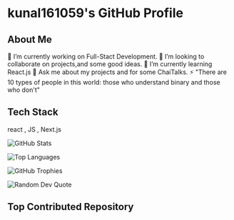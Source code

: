 # kunal161059's GitHub Profile

## About Me
🔭 I’m currently working on Full-Stact Development.
👯 I’m looking to collaborate on projects,and some good ideas.
🌱 I’m currently learning React.js
💬 Ask me about my projects and for some ChaiTalks.
⚡ "There are 10 types of people in this world: those who understand binary and those who don't"

## Tech Stack
react , JS , Next.js

![GitHub Stats](https://github-readme-stats.vercel.app/api?username=kunal161059&show_icons=true)

![Top Languages](https://github-readme-stats.vercel.app/api/top-langs/?username=kunal161059&layout=compact)

![GitHub Trophies](https://github-profile-trophy.vercel.app/?username=kunal161059)

![Random Dev Quote](https://quotes-github-readme.vercel.app/api)

## Top Contributed Repository
